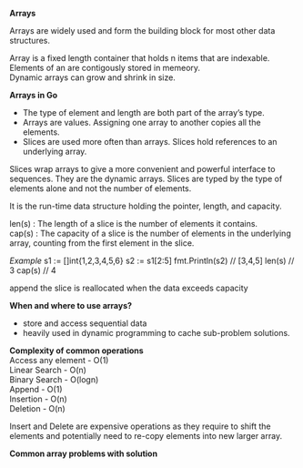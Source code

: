 **Arrays**

Arrays are widely used and form the building block for most other data structures.

Array is a fixed length container that holds n items that are indexable. Elements of an are contigously stored in memeory.\
Dynamic arrays can grow and shrink in size.

**Arrays in Go**
* The type of element and length are both part of the array’s type.
* Arrays are values. Assigning one array to another copies all the elements.
* Slices are used more often than arrays. Slices hold references to an underlying array.

Slices wrap arrays to give a more convenient and powerful interface to sequences. They are the dynamic arrays. 
Slices are typed by the type of elements alone and not the number of elements. 

It is the run-time data structure holding the pointer, length, and capacity.

len(s) : The length of a slice is the number of elements it contains. \
cap(s) : The capacity of a slice is the number of elements in the underlying array, counting from the first element in the slice.

*Example*
s1 := []int{1,2,3,4,5,6}
s2 := s1[2:5]
fmt.Println(s2) // [3,4,5]
len(s) // 3
cap(s) // 4
 
append the slice is reallocated when the data exceeds capacity


**When and where to use arrays?**
* store and access sequential data
* heavily used in dynamic programming to cache sub-problem solutions.

**Complexity of common operations**\
Access any element - O(1)\
Linear Search - O(n)\
Binary Search - O(logn)\
Append - O(1)\
Insertion - O(n)\
Deletion - O(n)

Insert and Delete are expensive operations as they require to shift the elements and potentially need to re-copy elements into new larger array.

**Common array problems with solution**